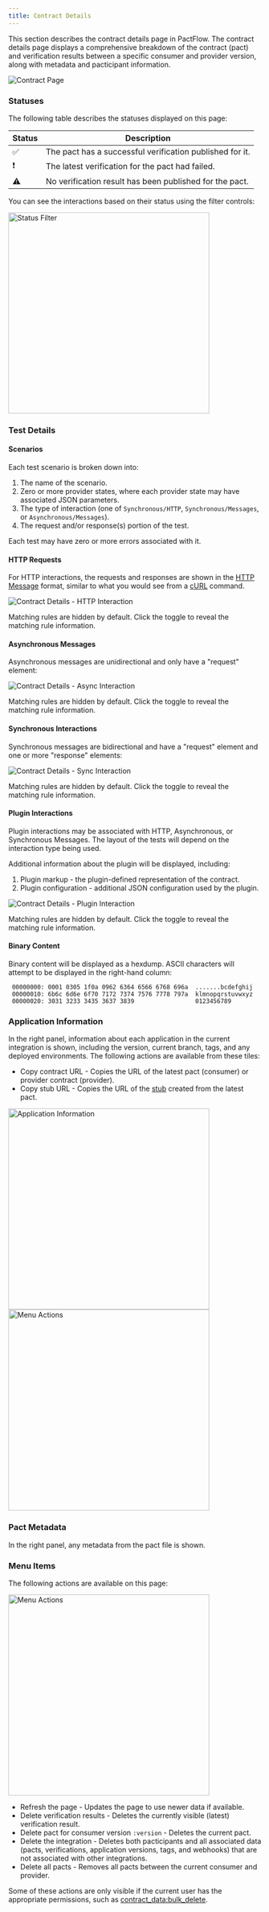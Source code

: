 ```yaml
---
title: Contract Details
---
```


This section describes the contract details page in PactFlow. The contract details page displays a comprehensive breakdown of the contract (pact) and verification results between a specific consumer and provider version, along with metadata and pacticipant information.

![Contract Page](/ui/clarity/contract.png)

### Statuses

The following table describes the statuses displayed on this page:

<div class="status-table">

| Status | Description                                              |
| ------ | -------------------------------------------------------- |
| ✅      | The pact has a successful verification published for it. |
| ❗️      | The latest verification for the pact had failed.         |
| ⚠️      | No verification result has been published for the pact.  |

</div>

You can see the interactions based on their status using the filter controls:

<img width="400" src="/ui/clarity/contract-filter.png" alt="Status Filter" />

### Test Details

#### Scenarios

Each test scenario is broken down into:

1. The name of the scenario.
2. Zero or more provider states, where each provider state may have associated JSON parameters.
3. The type of interaction (one of `Synchronous/HTTP`, `Synchronous/Messages`, or `Asynchronous/Messages`).
4. The request and/or response(s) portion of the test.

Each test may have zero or more errors associated with it.

#### HTTP Requests

For HTTP interactions, the requests and responses are shown in the [HTTP Message](https://developer.mozilla.org/en-US/docs/Web/HTTP/Messages#http_requests) format, similar to what you would see from a [cURL](https://curl.se/) command.

![Contract Details - HTTP Interaction](/ui/clarity/contract-details-http.png)

Matching rules are hidden by default. Click the toggle to reveal the matching rule information.

#### Asynchronous Messages

Asynchronous messages are unidirectional and only have a "request" element:

![Contract Details - Async Interaction](/ui/clarity/contract-details-async.png)

Matching rules are hidden by default. Click the toggle to reveal the matching rule information.

#### Synchronous Interactions

Synchronous messages are bidirectional and have a "request" element and one or more "response" elements:

![Contract Details - Sync Interaction](/ui/clarity/contract-details-sync.png)

Matching rules are hidden by default. Click the toggle to reveal the matching rule information.

#### Plugin Interactions

Plugin interactions may be associated with HTTP, Asynchronous, or Synchronous Messages. The layout of the tests will depend on the interaction type being used.

Additional information about the plugin will be displayed, including:

1. Plugin markup - the plugin-defined representation of the contract.
2. Plugin configuration - additional JSON configuration used by the plugin.

![Contract Details - Plugin Interaction](/ui/clarity/contract-details-grpc.png)

Matching rules are hidden by default. Click the toggle to reveal the matching rule information.

#### Binary Content

Binary content will be displayed as a hexdump. ASCII characters will attempt to be displayed in the right-hand column:

```
 00000000: 0001 0305 1f0a 0962 6364 6566 6768 696a  .......bcdefghij
 00000010: 6b6c 6d6e 6f70 7172 7374 7576 7778 797a  klmnopqrstuvwxyz
 00000020: 3031 3233 3435 3637 3839                 0123456789
```

### Application Information

In the right panel, information about each application in the current integration is shown, including the version, current branch, tags, and any deployed environments. The following actions are available from these tiles:

- Copy contract URL - Copies the URL of the latest pact (consumer) or provider contract (provider).
- Copy stub URL - Copies the URL of the [stub](/docs/stubs) created from the latest pact.

<img width="400" src="/ui/clarity/contract-application.png" alt="Application Information" />
<img width="400" src="/ui/clarity/contract-application-menu-actions.png" alt="Menu Actions" />

### Pact Metadata

In the right panel, any metadata from the pact file is shown.

### Menu Items

The following actions are available on this page:

<img width="400" src="/ui/clarity/contract-menu-actions.png" alt="Menu Actions" />

- Refresh the page - Updates the page to use newer data if available.
- Delete verification results - Deletes the currently visible (latest) verification result.
- Delete pact for consumer version `:version` - Deletes the current pact.
- Delete the integration - Deletes both pacticipants and all associated data (pacts, verifications, application versions, tags, and webhooks) that are not associated with other integrations.
- Delete all pacts - Removes all pacts between the current consumer and provider.

Some of these actions are only visible if the current user has the appropriate permissions, such as [contract_data:bulk_delete](/docs/permissions#contract_databulk_delete).